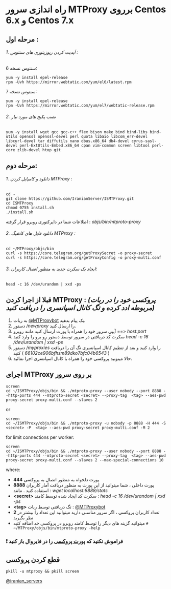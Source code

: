 # راه اندازی سرور MTProxy برروی Centos 6.x و Centos 7.x

## مرحله اول :

###### 1. آپدیت کردن رپوزیتوری های سنتوس :
سنتوس نسخه 6:
```
yum -y install epel-release
rpm -Uvh https://mirror.webtatic.com/yum/el6/latest.rpm
```

سنتوس نسخه 7:
```
yum -y install epel-release
rpm -Uvh https://mirror.webtatic.com/yum/el7/webtatic-release.rpm
```


###### 2. نصب پکیج های مورد نیاز
```
yum -y install wget gcc gcc-c++ flex bison make bind bind-libs bind-utils openssl openssl-devel perl quota libaio libcom_err-devel libcurl-devel tar diffutils nano dbus.x86_64 db4-devel cyrus-sasl-devel perl-ExtUtils-Embed.x86_64 cpan vim-common screen libtool perl-core zlib-devel htop git
```

## مرحله دوم:

###### 1. دانلود و کامپایل کردن MTProxy :
```
cd ~
git clone https://github.com/IranianServer/ISMTProxy.git
cd ISMTProxy
chmod 0755 install.sh
./install.sh
```

اطلاعات شما در دایرکتوری روبرو قرار گرفته :  *objs/bin/mtproto-proxy*

###### 2. دانلود فایل های کانفیگ MTProxy :
```
cd ~/MTProxy/objs/bin
curl -s https://core.telegram.org/getProxySecret -o proxy-secret
curl -s https://core.telegram.org/getProxyConfig -o proxy-multi.conf
```

###### 3. ایجاد یک سکرت جدید به منظور اتصال کاربران:
```
head -c 16 /dev/urandom | xxd -ps
```

## قبلا از اجرا کردن MTProxy :  *(پروکسی خود را در ربات مربوطه ادد کرده و تگ کانال اسپانسری را دریافت کنید)*

1. به ربات [@MTProxybot](https://t.me/MTProxybot) یک پیام بدهید.
2. دستور */newproxy* را ارسال کنید.
3. آیپی سرور خود را همراه با پورت ارسال کنید مانند روبرو ==> *host:port*
4. سکرت کد دریافتی در سرور توسط دستور رو برو را وارد کنید *head -c 16 /dev/urandom | xxd -ps*
5. دستور */myproxies* را وارد کنید و بعد از تنطیم کانال اسپانسری تگ آن را دریافت کنید  ( *66102ce906bfhsm89dko7bfc04b6543* )
6. حالا میتونید پروکسی خود را همراه با کانال اسپانسری اجرا نمائید.

## اجرای MTProxy بر روی سرور
```
screen
cd ~/ISMTProxy/objs/bin && ./mtproto-proxy --user nobody --port 8888 --http-ports 444 --mtproto-secret <secret> --proxy-tag  <tag> --aes-pwd proxy-secret proxy-multi.conf --slaves 2
```
or 
```
screen
cd ~/ISMTProxy/objs/bin && ./mtproto-proxy -u nobody -p 8888 -H 444 -S <secret> -P  <tag> --aes-pwd proxy-secret proxy-multi.conf -M 2
```

for limit connections per worker:
```
screen
cd ~/ISMTProxy/objs/bin && ./mtproto-proxy --user nobody --port 8888 --http-ports 444 --mtproto-secret <secret> --proxy-tag  <tag> --aes-pwd proxy-secret proxy-multi.conf --slaves 2 --max-special-connections 10
```

where:
- **444** پورت دلخواه به منظور اتصال به پروکسی
- **8888** پورت داخلی ، شما میتوانید از این پورت به منظور دریافت آمار کاربران استفاده کنید . مانند : *wget localhost:8888/stats*
- **\<secret\>** سکرت کد ایجاد شده توسط کامند : *head -c 16 /dev/urandom | xxd -ps*
- **\<tag\>** تگ دریافتی توسط ربات : [@MTProxybot](https://t.me/MTProxybot)
- **2** تعداد کاربران پروکسی ، اگر سرور مناسبی دارید میتوانید این تعداد را بیشتر در نظر بگیرید
- میتوانید گزینه های دیگر را توسط کامند روبرو در پروکسی خد اضافه کنید ```# ~/MTProxy/objs/bin/mtproto-proxy -help```

###  :exclamation: فراموش نکنید که  [پورت پروکسی](https://www.google.com/search?q=open+port+linux+firewall&ie=utf-8&oe=utf-8&client=firefox-b-ab) را در فایروال باز کنید

## قطع کردن پروکسی
```
pkill -u mtproxy && pkill screen
```


[@iranian_servers](https://t.me/iranian_servers)
